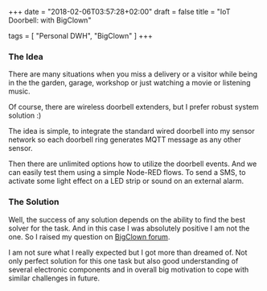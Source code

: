 +++
date = "2018-02-06T03:57:28+02:00"
draft = false
title = "IoT Doorbell: with BigClown"

tags = [ "Personal DWH", "BigClown" ]
+++

### The Idea
There are many situations when you miss a delivery or a visitor while being in the the garden, garage, workshop or just watching a movie or listening music.

Of course, there are wireless doorbell extenders, but I prefer robust system solution :)

The idea is simple, to integrate the standard wired doorbell into  my sensor network so each doorbell ring generates MQTT message as any other sensor.

Then there are unlimited options how to utilize the doorbell events. And we can easily test them using a simple Node-RED flows. To send a SMS, to activate some light effect on a LED strip or sound on an external alarm.

### The Solution
Well, the success of any solution depends on the ability to find the best solver for the task. And in this case I was absolutely positive I am not the one. So I raised my question on [BigClown forum](https://forum.bigclown.com/t/how-to-connect-standard-wired-doorbell-into-bigclown-ecosystem). 

I am not sure what I really expected but I got more than dreamed of. Not only perfect solution for this one task but also good understanding of several electronic components and in overall big motivation to cope with similar challenges in future.


